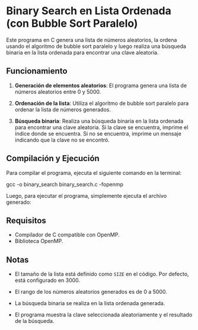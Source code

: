 # Binary Search en Lista Ordenada (con Bubble Sort Paralelo)

Este programa en C genera una lista de números aleatorios, la ordena usando el algoritmo de bubble sort paralelo y luego realiza una búsqueda binaria en la lista ordenada para encontrar una clave aleatoria.

## Funcionamiento

1. **Generación de elementos aleatorios**: El programa genera una lista de números aleatorios entre 0 y 5000.

2. **Ordenación de la lista**: Utiliza el algoritmo de bubble sort paralelo para ordenar la lista de números generados.

3. **Búsqueda binaria**: Realiza una búsqueda binaria en la lista ordenada para encontrar una clave aleatoria. Si la clave se encuentra, imprime el índice donde se encuentra. Si no se encuentra, imprime un mensaje indicando que la clave no se encontró.

## Compilación y Ejecución

Para compilar el programa, ejecuta el siguiente comando en la terminal:

gcc -o binary_search binary_search.c -fopenmp


Luego, para ejecutar el programa, simplemente ejecuta el archivo generado:


## Requisitos

- Compilador de C compatible con OpenMP.
- Biblioteca OpenMP.

## Notas

- El tamaño de la lista está definido como `SIZE` en el código. Por defecto, está configurado en 3000.

- El rango de los números aleatorios generados es de 0 a 5000.

- La búsqueda binaria se realiza en la lista ordenada generada.

- El programa muestra la clave seleccionada aleatoriamente y el resultado de la búsqueda.

